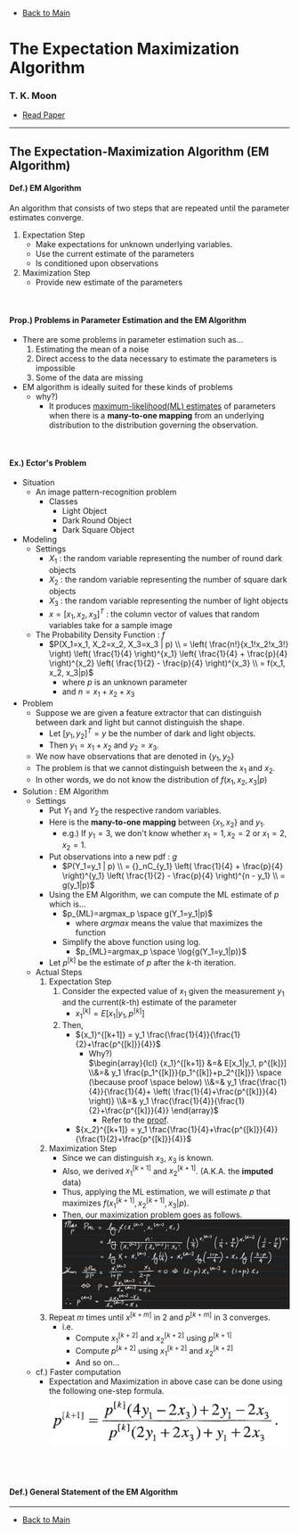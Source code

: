 * [Back to Main](../../README.md)

# The Expectation Maximization Algorithm
### T. K. Moon
* [Read Paper](../paper_pdfs/231023%20expectation_maximization.pdf)

---


## The Expectation-Maximization Algorithm (EM Algorithm)
#### Def.) EM Algorithm
An algorithm that consists of two steps that are repeated until the parameter estimates converge.
  1. Expectation Step
     * Make expectations for unknown underlying variables.
     * Use the current estimate of the parameters
     * Is conditioned upon observations
  2. Maximization Step
     * Provide new estimate of the parameters

<br>

#### Prop.) Problems in Parameter Estimation and the EM Algorithm
* There are some problems in parameter estimation such as...
  1. Estimating the mean of a noise
  2. Direct access to the data necessary to estimate the parameters is impossible
  3. Some of the data are missing  
* EM algorithm is ideally suited for these kinds of problems
  * why?)
    * It produces [maximum-likelihood(ML) estimates](maximum_likelihood.md) of parameters when there is a **many-to-one mapping** from an underlying distribution to the distribution governing the observation.
 

<br>

#### Ex.) Ector's Problem
* Situation
  * An image pattern-recognition problem
    * Classes
      * Light Object
      * Dark Round Object
      * Dark Square Object
* Modeling
  * Settings
    * $X_1$ : the random variable representing the number of round dark objects
    * $X_2$ : the random variable representing the number of square dark objects
    * $X_3$ : the random variable representing the number of light objects
    * $x = [x_1, x_2, x_3]^T$ : the column vector of values that random variables take for a sample image
  * The Probability Density Function : $f$
    * $P(X_1=x_1, X_2=x_2, X_3=x_3 | p) \\ = \left( \frac{n!}{x_1!x_2!x_3!} \right) \left( \frac{1}{4} \right)^{x_1} \left( \frac{1}{4} + \frac{p}{4} \right)^{x_2} \left( \frac{1}{2} - \frac{p}{4} \right)^{x_3} \\ = f(x_1, x_2, x_3|p)$
      * where $p$ is an unknown parameter
      * and $n=x_1+x_2+x_3$
* Problem
  * Suppose we are given a feature extractor that can distinguish between dark and light but cannot distinguish the shape.
    * Let $[y_1, y_2]^T = y$ be the number of dark and light objects.
    * Then $y_1 = x_1 + x_2$ and $y_2 = x_3$.
  * We now have observations that are denoted in $\lbrace y_1, y_2 \rbrace$
  * The problem is that we cannot distinguish between the $x_1$ and $x_2$.
  * In other words, we do not know the distribution of $f(x_1, x_2, x_3|p)$
* Solution : EM Algorithm
  * Settings
    * Put $Y_1$ and $Y_2$ the respective random variables.
    * Here is the **many-to-one mapping** between $\lbrace x_1, x_2 \rbrace$ and $y_1$.
      * e.g.) If $y_1=3$, we don't know whether $x_1=1,x_2=2$ or $x_1=2,x_2=1$.
    * Put observations into a new pdf : $g$
      * $`P(Y_1=y_1 | p) \\ = {}_nC_{y_1} \left( \frac{1}{4} + \frac{p}{4} \right)^{y_1} \left( \frac{1}{2} - \frac{p}{4} \right)^{n - y_1} \\ = g(y_1|p)`$
    * Using the EM Algorithm, we can compute the ML estimate of $p$ which is...
      * $p_{ML}=argmax_p \space g(Y_1=y_1|p)$
        * where $argmax$ means the value that maximizes the function
      * Simplify the above function using log.
        * $p_{ML}=argmax_p \space \log{g(Y_1=y_1|p)}$
    * Let $p^{[k]}$ be the estimate of $p$ after the $k$-th iteration.
  * Actual Steps
    1. Expectation Step
       1. Consider the expected value of $x_1$ given the measurement $y_1$ and the current($k$-th) estimate of the parameter
           * ${x_1}^{[k]} = E[x_1|y_1, p^{[k]}]$
       2. Then, 
           * ${x_1}^{[k+1]} = y_1 \frac{\frac{1}{4}}{\frac{1}{2}+\frac{p^{[k]}}{4}}$
             * Why?)   
               $`\begin{array}{lcl} {x_1}^{[k+1]} &=& E[x_1|y_1, p^{[k]}] \\&=& y_1 \frac{p_1^{[k]}}{p_1^{[k]}+p_2^{[k]}} \space (\because proof \space below) \\&=& y_1 \frac{\frac{1}{4}}{\frac{1}{4}+ \left( \frac{1}{4}+\frac{p^{[k]}}{4} \right)} \\&=& y_1 \frac{\frac{1}{4}}{\frac{1}{2}+\frac{p^{[k]}}{4}} \end{array}`$
                 * Refer to the [proof](./expectation_pf.md).
           * ${x_2}^{[k+1]} = y_1 \frac{\frac{1}{4}+\frac{p^{[k]}}{4}}{\frac{1}{2}+\frac{p^{[k]}}{4}}$
    2. Maximization Step
       * Since we can distinguish $x_3$, $x_3$ is known.
       * Also, we derived ${x_1}^{[k+1]}$ and ${x_2}^{[k+1]}$. (A.K.A. the **imputed** data)
       * Thus, applying the ML estimation, we will estimate $p$ that maximizes $f({x_1}^{[k+1]}, {x_2}^{[k+1]}, x_3 | p)$.
       * Then, our maximization problem goes as follows.
         ![](images/001.png) 
    3. Repeat $m$ times until $x^{[k+m]}$ in 2 and $p^{[k+m]}$ in 3 converges.
       * i.e.
         * Compute $x_1^{[k+2]}$ and $x_2^{[k+2]}$ using $p^{[k+1]}$
         * Compute $p^{[k+2]}$ using $x_1^{[k+2]}$ and $x_2^{[k+2]}$
         * And so on...
  * cf.) Faster computation
    * Expectation and Maximization in above case can be done using the following one-step formula.   
      ![](images/002.png) 

<br><br>

#### Def.) General Statement of the EM Algorithm


---
* [Back to Main](../../README.md)